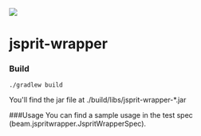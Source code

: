 [![](https://jitpack.io/v/LBNL-UCB-STI/jsprit-wrapper.svg)](https://jitpack.io/#LBNL-UCB-STI/jsprit-wrapper)

# jsprit-wrapper

### Build

```
./gradlew build
```

You'll find the jar file at ./build/libs/jsprit-wrapper-*.jar

###Usage
You can find a sample usage in the test spec (beam.jspritwrapper.JspritWrapperSpec).